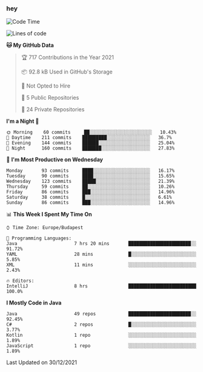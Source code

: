 ### hey

<!--START_SECTION:waka-->
![Code Time](http://img.shields.io/badge/Code%20Time-423%20hrs%203%20mins-blue)

![Lines of code](https://img.shields.io/badge/From%20Hello%20World%20I%27ve%20Written-439%20Thousand%20lines%20of%20code-blue)

**🐱 My GitHub Data** 

> 🏆 717 Contributions in the Year 2021
 > 
> 📦 92.8 kB Used in GitHub's Storage 
 > 
> 🚫 Not Opted to Hire
 > 
> 📜 5 Public Repositories 
 > 
> 🔑 24 Private Repositories  
 > 
**I'm a Night 🦉** 

```text
🌞 Morning    60 commits     ██░░░░░░░░░░░░░░░░░░░░░░░   10.43% 
🌆 Daytime    211 commits    █████████░░░░░░░░░░░░░░░░   36.7% 
🌃 Evening    144 commits    ██████░░░░░░░░░░░░░░░░░░░   25.04% 
🌙 Night      160 commits    ███████░░░░░░░░░░░░░░░░░░   27.83%

```
📅 **I'm Most Productive on Wednesday** 

```text
Monday       93 commits     ████░░░░░░░░░░░░░░░░░░░░░   16.17% 
Tuesday      90 commits     ████░░░░░░░░░░░░░░░░░░░░░   15.65% 
Wednesday    123 commits    █████░░░░░░░░░░░░░░░░░░░░   21.39% 
Thursday     59 commits     ██░░░░░░░░░░░░░░░░░░░░░░░   10.26% 
Friday       86 commits     ███░░░░░░░░░░░░░░░░░░░░░░   14.96% 
Saturday     38 commits     █░░░░░░░░░░░░░░░░░░░░░░░░   6.61% 
Sunday       86 commits     ███░░░░░░░░░░░░░░░░░░░░░░   14.96%

```


📊 **This Week I Spent My Time On** 

```text
⌚︎ Time Zone: Europe/Budapest

💬 Programming Languages: 
Java                     7 hrs 20 mins       ███████████████████████░░   91.72% 
YAML                     28 mins             █░░░░░░░░░░░░░░░░░░░░░░░░   5.85% 
XML                      11 mins             ░░░░░░░░░░░░░░░░░░░░░░░░░   2.43%

🔥 Editors: 
IntelliJ                 8 hrs               █████████████████████████   100.0%

```

**I Mostly Code in Java** 

```text
Java                     49 repos            ███████████████████████░░   92.45% 
C#                       2 repos             █░░░░░░░░░░░░░░░░░░░░░░░░   3.77% 
Kotlin                   1 repo              ░░░░░░░░░░░░░░░░░░░░░░░░░   1.89% 
JavaScript               1 repo              ░░░░░░░░░░░░░░░░░░░░░░░░░   1.89%

```



 Last Updated on 30/12/2021
<!--END_SECTION:waka-->
